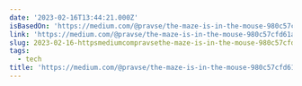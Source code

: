 ```yaml
---
date: '2023-02-16T13:44:21.000Z'
isBasedOn: 'https://medium.com/@pravse/the-maze-is-in-the-mouse-980c57cfd61a'
link: 'https://medium.com/@pravse/the-maze-is-in-the-mouse-980c57cfd61a'
slug: 2023-02-16-httpsmediumcompravsethe-maze-is-in-the-mouse-980c57cfd61a
tags:
  - tech
title: 'https://medium.com/@pravse/the-maze-is-in-the-mouse-980c57cfd61a'
---
```



